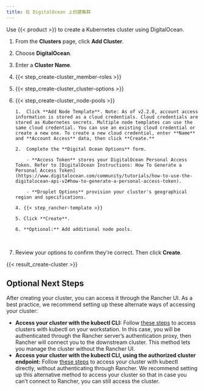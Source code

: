 ```yaml
---
title: 在 DigitalOcean 上创建集群
---
```


Use {{< product >}} to create a Kubernetes cluster using DigitalOcean.

1.  From the **Clusters** page, click **Add Cluster**.

2.  Choose **DigitalOcean**.

3.  Enter a **Cluster Name**.

4.  {{< step_create-cluster_member-roles >}}

5.  {{< step_create-cluster_cluster-options >}}

6.  {{< step_create-cluster_node-pools >}}

        1.	Click **Add Node Template**. Note: As of v2.2.0, account access information is stored as a cloud credentials. Cloud credentials are stored as Kubernetes secrets. Multiple node templates can use the same cloud credential. You can use an existing cloud credential or create a new one. To create a new cloud credential, enter **Name** and **Account Access** data, then click **Create.**

        2.  Complete the **Digital Ocean Options** form.

        	- **Access Token** stores your DigitalOcean Personal Access Token. Refer to [DigitalOcean Instructions: How To Generate a Personal Access Token](https://www.digitalocean.com/community/tutorials/how-to-use-the-digitalocean-api-v2#how-to-generate-a-personal-access-token).

        	- **Droplet Options** provision your cluster's geographical region and specifications.

        4. {{< step_rancher-template >}}

        5. Click **Create**.

        6. **Optional:** Add additional node pools.

    <br/>

7.  Review your options to confirm they're correct. Then click **Create**.

{{< result_create-cluster >}}

## Optional Next Steps

After creating your cluster, you can access it through the Rancher UI. As a best practice, we recommend setting up these alternate ways of accessing your cluster:

* **Access your cluster with the kubectl CLI:** Follow [these steps](/docs/cluster-admin/cluster-access/kubectl/#accessing-clusters-with-kubectl-on-your-workstation) to access clusters with kubectl on your workstation. In this case, you will be authenticated through the Rancher server’s authentication proxy, then Rancher will connect you to the downstream cluster. This method lets you manage the cluster without the Rancher UI.
* **Access your cluster with the kubectl CLI, using the authorized cluster endpoint:** Follow [these steps](/docs/cluster-admin/cluster-access/kubectl/#authenticating-directly-with-a-downstream-cluster) to access your cluster with kubectl directly, without authenticating through Rancher. We recommend setting up this alternative method to access your cluster so that in case you can’t connect to Rancher, you can still access the cluster.

